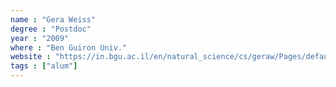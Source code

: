 ```yaml
---
name : "Gera Weiss"
degree : "Postdoc"
year : "2009"
where : "Ben Guiron Univ."
website : "https://in.bgu.ac.il/en/natural_science/cs/geraw/Pages/default.aspx"
tags : ["alum"]
---
```

